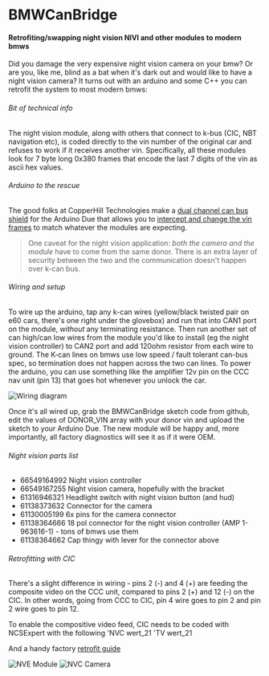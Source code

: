 # BMWCanBridge
#### Retrofiting/swapping night vision NIVI and other modules to modern bmws

Did you damage the very expensive night vision camera on your bmw? Or are you, like me, blind as a bat when it's dark out and would like to have a night vision camera? It turns out with an arduino and some C++ you can retrofit the system to most modern bmws:

###### Bit of technical info
The night vision module, along with others that connect to k-bus (CIC, NBT navigation etc), is coded directly to the vin number of the original car and refuses to work if it receives another vin. Specifically, all these modules look for 7 byte long 0x380 frames that encode the last 7 digits of the vin as ascii hex values. 

###### Arduino to the rescue
The good folks at CopperHill Technologies make a [dual channel can bus shield](http://copperhilltech.com/arduino-based-ecu-development-board-with-dual-can-bus-interface/) for the Arduino Due that allows you to [intercept and change the vin frames](https://en.wikipedia.org/wiki/Man-in-the-middle_attack) to match whatever the modules are expecting. 

>One caveat for the night vision application: *both the camera and the module* have to come from the same donor. There is an extra layer of security between the two and the communication doesn't happen over k-can bus.



###### Wiring and setup
To wire up the arduino, tap any k-can wires (yellow/black twisted pair on e60 cars, there's one right under the glovebox) and run that into CAN1 port on the module, *without* any terminating resistance. Then run another set of can high/can low wires from the module you'd like to install (eg the night vision controller) to CAN2 port and add 120ohm resistor from each wire to ground. The K-can lines on bmws use low speed / fault tolerant can-bus spec, so termination does not happen across the two can lines. To power the arduino, you can use something like the amplifier 12v pin on the CCC nav unit (pin 13) that goes hot whenever you unlock the car.

![Wiring diagram](https://raw.githubusercontent.com/pavelmalik/BMWCanBridge/master/attachment.jpeg)

Once it's all wired up, grab the BMWCanBridge sketch code from github, edit the values of DONOR_VIN array with your donor vin and upload the sketch to your Arduino Due. The new module will be happy and, more importantly, all factory diagnostics will see it as if it were OEM.


###### Night vision parts list


* 66549164992 Night vision controller
* 66549167255 Night vision camera, hopefully with the bracket
* 61316946321 Headlight switch with night vision button (and hud)
* 61138373632 Connector for the camera
* 61130005199 6x pins for the camera connector
* 61138364666 18 pol connector for the night vision controller (AMP 1-963616-1) - tons of bmws use them
* 61138364662 Cap thingy with lever for the connector above 


###### Retrofitting with CIC
There's a slight difference in wiring - pins 2 (-) and 4 (+) are feeding the composite video on the CCC unit, compared to pins 2 (+) and 12 (-) on the CIC. In other words, going from CCC to CIC, pin 4 wire goes to pin 2 and pin 2 wire goes to pin 12. 

To enable the compositive video feed, CIC needs to be coded with NCSExpert with the following
'NVC wert_21
'TV wert_21



And a handy factory [retrofit guide](https://www.bimmerfest.com/forums/attachment.php?attachmentid=181022&d=1239472676)

![NVE Module](https://raw.githubusercontent.com/pavelmalik/BMWCanBridge/master/module.jpg)
![NVC Camera](https://raw.githubusercontent.com/pavelmalik/BMWCanBridge/master/camera.jpg)
